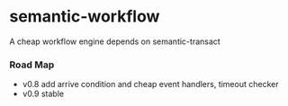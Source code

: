 # semantic-workflow
A cheap workflow engine depends on semantic-transact

### Road Map

- v0.8 add arrive condition and cheap event handlers, timeout checker
- v0.9 stable
